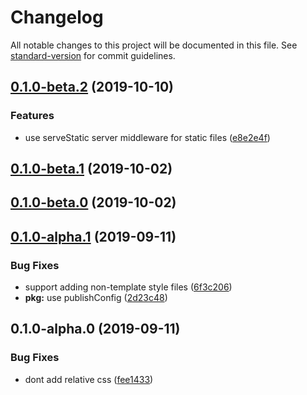 # Changelog

All notable changes to this project will be documented in this file. See [standard-version](https://github.com/conventional-changelog/standard-version) for commit guidelines.

## [0.1.0-beta.2](https://github.com/nuxt/blueprints/compare/v0.1.0-beta.1...v0.1.0-beta.2) (2019-10-10)


### Features

* use serveStatic server middleware for static files ([e8e2e4f](https://github.com/nuxt/blueprints/commit/e8e2e4f))

## [0.1.0-beta.1](https://github.com/nuxt/blueprints/compare/v0.1.0-beta.0...v0.1.0-beta.1) (2019-10-02)

## [0.1.0-beta.0](https://github.com/nuxt/blueprints/compare/v0.1.0-alpha.1...v0.1.0-beta.0) (2019-10-02)

## [0.1.0-alpha.1](https://github.com/nuxt/blueprints/compare/v0.1.0-alpha.0...v0.1.0-alpha.1) (2019-09-11)


### Bug Fixes

* support adding non-template style files ([6f3c206](https://github.com/nuxt/blueprints/commit/6f3c206))
* **pkg:** use publishConfig ([2d23c48](https://github.com/nuxt/blueprints/commit/2d23c48))

## 0.1.0-alpha.0 (2019-09-11)


### Bug Fixes

* dont add relative css ([fee1433](https://github.com/nuxt/blueprints/commit/fee1433))
